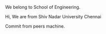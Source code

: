 
We belong to School of Engineering.

Hi, We are from Shiv Nadar University Chennai

Commit from peers machine.
